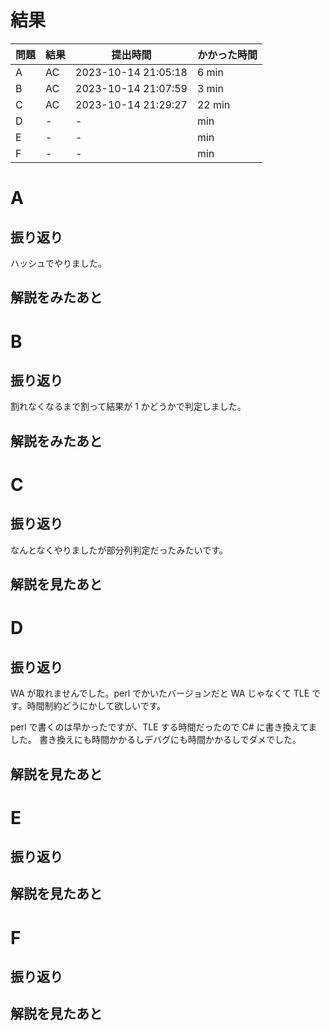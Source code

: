 # 結果

| 問題 | 結果 | 提出時間            | かかった時間 |
|------|------|---------------------|--------------|
| A    | AC   | 2023-10-14 21:05:18 | 6 min        |
| B    | AC   | 2023-10-14 21:07:59 | 3 min        |
| C    | AC   | 2023-10-14 21:29:27 | 22 min       |
| D    | -    | -                   |     min      |
| E    | -    | -                   |     min      |
| F    | -    | -                   |     min      |

# A

## 振り返り

ハッシュでやりました。

## 解説をみたあと

# B

## 振り返り

割れなくなるまで割って結果が 1 かどうかで判定しました。

## 解説をみたあと

# C

## 振り返り

なんとなくやりましたが部分列判定だったみたいです。

## 解説を見たあと

# D

## 振り返り

WA が取れませんでした。perl でかいたバージョンだと WA じゃなくて
TLE です。時間制約どうにかして欲しいです。

perl で書くのは早かったですが、TLE する時間だったので C# に書き換えてました。
書き換えにも時間かかるしデバグにも時間かかるしでダメでした。

## 解説を見たあと

# E

## 振り返り

## 解説を見たあと

# F

## 振り返り

## 解説を見たあと
